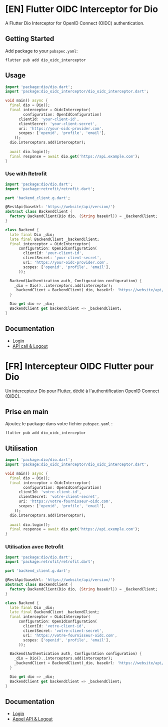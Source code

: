 # [EN] Flutter OIDC Interceptor for Dio

A Flutter Dio Interceptor for OpenID Connect (OIDC) authentication.

## Getting Started

Add package to your `pubspec.yaml`:

```shell
flutter pub add dio_oidc_interceptor
```

## Usage

```dart
import 'package:dio/dio.dart';
import 'package:dio_oidc_interceptor/dio_oidc_interceptor.dart';

void main() async {
  final dio = Dio();
  final interceptor = OidcInterceptor(
        configuration: OpenIdConfiguration(
      clientId: 'your-client-id',
      clientSecret: 'your-client-secret',
      uri: 'https://your-oidc-provider.com',
      scopes: ['openid', 'profile', 'email'],
    ));
  dio.interceptors.add(interceptor);
  
  await dio.login();
  final response = await dio.get('https://api.example.com');
}
```

### Use with Retrofit

```dart
import 'package:dio/dio.dart';
import 'package:retrofit/retrofit.dart';

part 'backend_client.g.dart';

@RestApi(baseUrl: 'https://website/api/version/')
abstract class BackendClient {
  factory BackendClient(Dio dio, {String baseUrl}) = _BackendClient;
}

class Backend {
  late final Dio _dio;
  late final BackendClient _backendClient;
  final interceptor = OidcInterceptor(
      configuration: OpenIdConfiguration(
        clientId: 'your-client-id',
        clientSecret: 'your-client-secret',
        uri: 'https://your-oidc-provider.com',
        scopes: ['openid', 'profile', 'email'],
      ));

  Backend(Authentication auth, Configuration configuration) {
    _dio = Dio()..interceptors.add(interceptor);
    _backendClient = BackendClient(_dio, baseUrl: 'https://website/api/version/');
  }

  Dio get dio => _dio;
  BackendClient get backendClient => _backendClient;
}
```

## Documentation
- [Login](example/assets/markdown/login_en.md)
- [API call & Logout](example/assets/markdown/logout_en.md)

# [FR] Intercepteur OIDC Flutter pour Dio

Un intercepteur Dio pour Flutter, dédié à l'authentification OpenID Connect (OIDC).

## Prise en main

Ajoutez le package dans votre fichier `pubspec.yaml` :

```shell
flutter pub add dio_oidc_interceptor
```

## Utilisation

```dart
import 'package:dio/dio.dart';
import 'package:dio_oidc_interceptor/dio_oidc_interceptor.dart';

void main() async {
  final dio = Dio();
  final interceptor = OidcInterceptor(
        configuration: OpenIdConfiguration(
      clientId: 'votre-client-id',
      clientSecret: 'votre-client-secret',
      uri: 'https://votre-fournisseur-oidc.com',
      scopes: ['openid', 'profile', 'email'],
    ));
  dio.interceptors.add(interceptor);
  
  await dio.login();
  final response = await dio.get('https://api.exemple.com');
}
```

### Utilisation avec Retrofit

```dart
import 'package:dio/dio.dart';
import 'package:retrofit/retrofit.dart';

part 'backend_client.g.dart';

@RestApi(baseUrl: 'https://website/api/version/')
abstract class BackendClient {
  factory BackendClient(Dio dio, {String baseUrl}) = _BackendClient;
}

class Backend {
  late final Dio _dio;
  late final BackendClient _backendClient;
  final interceptor = OidcInterceptor(
      configuration: OpenIdConfiguration(
        clientId: 'votre-client-id',
        clientSecret: 'votre-client-secret',
        uri: 'https://votre-fournisseur-oidc.com',
        scopes: ['openid', 'profile', 'email'],
      ));

  Backend(Authentication auth, Configuration configuration) {
    _dio = Dio()..interceptors.add(interceptor);
    _backendClient = BackendClient(_dio, baseUrl: 'https://website/api/version/');
  }

  Dio get dio => _dio;
  BackendClient get backendClient => _backendClient;
}
```

## Documentation
- [Login](example/assets/markdown/login_fr.md)
- [Appel API & Logout](example/assets/markdown/logout_fr.md)
